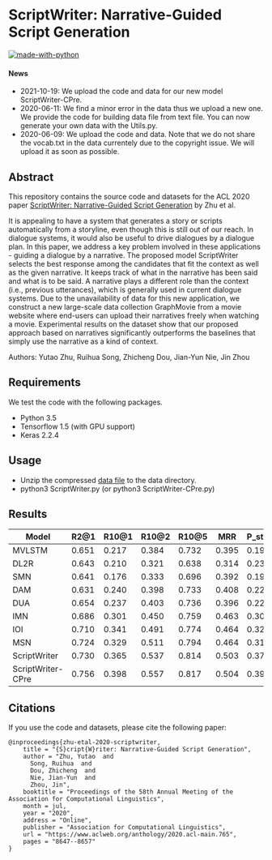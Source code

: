 # ScriptWriter: Narrative-Guided Script Generation

[![made-with-python](https://img.shields.io/badge/Made%20with-Python-red.svg)](#python)

#### News
- 2021-10-19: We upload the code and data for our new model ScriptWriter-CPre. 
- 2020-06-11: We find a minor error in the data thus we upload a new one. We provide the code for building data file from text file. You can now generate your own data with the Utils.py.
- 2020-06-09: We upload the code and data. Note that we do not share the vocab.txt in the data currentely due to the copyright issue. We will upload it as soon as possible.

## Abstract
This repository contains the source code and datasets for the ACL 2020 paper [ScriptWriter: Narrative-Guided Script Generation](https://www.aclweb.org/anthology/2020.acl-main.765.pdf) by Zhu et al. <br>

It is appealing to have a system that generates a story or scripts automatically from a storyline, even though this is still out of our reach. In dialogue systems, it would also be useful to drive dialogues by a dialogue plan. In this paper, we address a key problem involved in these applications - guiding a dialogue by a narrative. The proposed model ScriptWriter selects the best response among the candidates that fit the context as well as the given narrative. It keeps track of what in the narrative has been said and what is to be said. A narrative plays a different role than the context (i.e., previous utterances), which is generally used in current dialogue systems. Due to the unavailability of data for this new application, we construct a new large-scale data collection GraphMovie from a movie website where end-users can upload their narratives freely when watching a movie. Experimental results on the dataset show that our proposed approach based on narratives significantly outperforms the baselines that simply use the narrative as a kind of context.

Authors: Yutao Zhu, Ruihua Song, Zhicheng Dou, Jian-Yun Nie, Jin Zhou

## Requirements
We test the code with the following packages. <br>
- Python 3.5 <br>
- Tensorflow 1.5 (with GPU support)<br>
- Keras 2.2.4 <br>

## Usage
- Unzip the compressed [data file](https://drive.google.com/file/d/1fJKI9fzUhPM2dKq2zAFWLbtltv6PT2wh/view?usp=sharing) to the data directory. <br>
- python3 ScriptWriter.py (or python3 ScriptWriter-CPre.py)

## Results
| Model             | R2@1  | R10@1 | R10@2 | R10@5 | MRR   | P_strict | P_weak | 
| ----------------- | ----- | ----- | ----- | ----- | ----- | -------- | ------ |
| MVLSTM            | 0.651 | 0.217 | 0.384 | 0.732 | 0.395 | 0.198    | 0.224  |
| DL2R              | 0.643 | 0.210 | 0.321 | 0.638 | 0.314 | 0.230    | 0.243  |
| SMN               | 0.641 | 0.176 | 0.333 | 0.696 | 0.392 | 0.197    | 0.236  |
| DAM               | 0.631 | 0.240 | 0.398 | 0.733 | 0.408 | 0.226    | 0.236  |
| DUA               | 0.654 | 0.237 | 0.403 | 0.736 | 0.396 | 0.223    | 0.251  |
| IMN               | 0.686 | 0.301 | 0.450 | 0.759 | 0.463 | 0.304    | 0.325  |
| IOI               | 0.710 | 0.341 | 0.491 | 0.774 | 0.464 | 0.324    | 0.337  |
| MSN               | 0.724 | 0.329 | 0.511 | 0.794 | 0.464 | 0.314    | 0.346  |
| ScriptWriter      | 0.730 | 0.365 | 0.537 | 0.814 | 0.503 | 0.373    | 0.383  |
| ScriptWriter-CPre | 0.756 | 0.398 | 0.557 | 0.817 | 0.504 | 0.392    | 0.409  | 

## Citations
If you use the code and datasets, please cite the following paper:  
```
@inproceedings{zhu-etal-2020-scriptwriter,
    title = "{S}cript{W}riter: Narrative-Guided Script Generation",
    author = "Zhu, Yutao  and
      Song, Ruihua  and
      Dou, Zhicheng  and
      Nie, Jian-Yun  and
      Zhou, Jin",
    booktitle = "Proceedings of the 58th Annual Meeting of the Association for Computational Linguistics",
    month = jul,
    year = "2020",
    address = "Online",
    publisher = "Association for Computational Linguistics",
    url = "https://www.aclweb.org/anthology/2020.acl-main.765",
    pages = "8647--8657"
}
```
